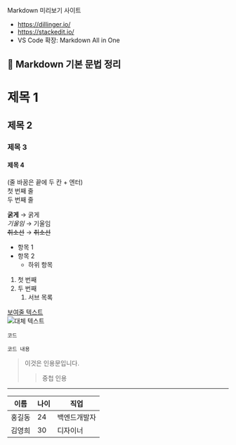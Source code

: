 Markdown 미리보기 사이트
- https://dillinger.io/
- https://stackedit.io/
- VS Code 확장: Markdown All in One

## 📑 Markdown 기본 문법 정리

# 제목 1
## 제목 2
### 제목 3
#### 제목 4

(줄 바꿈은 끝에 두 칸 + 엔터)  
첫 번째 줄  
두 번째 줄
  
**굵게** → 굵게  
*기울임* → 기울임  
~~취소선~~ → ~~취소선~~  
  
- 항목 1  
- 항목 2  
  - 하위 항목  

1. 첫 번째  
2. 두 번째  
   1. 서브 목록  
  
[보여줄 텍스트](https://example.com)  
![대체 텍스트](이미지URL)

`코드`  
```언어
코드 내용
```  

> 이것은 인용문입니다.  
>> 중첩 인용

---

| 이름   | 나이 | 직업     |
|--------|------|----------|
| 홍길동 | 24   | 백엔드개발자 |
| 김영희 | 30   | 디자이너  |

